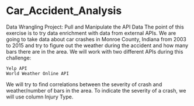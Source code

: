 # Car_Accident_Analysis
Data Wrangling Project: Pull and Manipulate the API Data
The point of this exercise is to try data enrichment with data from external APIs. We are going to take data about car crashes in Monroe County, Indiana from 2003 to 2015 and try to figure out the weather during the accident and how many bars there are in the area. We will work with two different APIs during this challenge:

    Yelp API
    World Weather Online API

We will try to find correlations between the severity of crash and weather/number of bars in the area. To indicate the severity of a crash, we will use column Injury Type.
